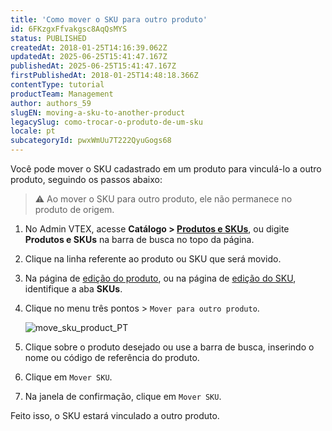 ```yaml
---
title: 'Como mover o SKU para outro produto'
id: 6FKzgxFfvakgsc8AqQsMYS
status: PUBLISHED
createdAt: 2018-01-25T14:16:39.062Z
updatedAt: 2025-06-25T15:41:47.167Z
publishedAt: 2025-06-25T15:41:47.167Z
firstPublishedAt: 2018-01-25T14:48:18.366Z
contentType: tutorial
productTeam: Management
author: authors_59
slugEN: moving-a-sku-to-another-product
legacySlug: como-trocar-o-produto-de-um-sku
locale: pt
subcategoryId: pwxWmUu7T222QyuGogs68
---
```


Você pode mover o SKU cadastrado em um produto para vinculá-lo a outro produto, seguindo os passos abaixo:

> ⚠️ Ao mover o SKU para outro produto, ele não permanece no produto de origem.

1. No Admin VTEX, acesse **Catálogo > [Produtos e SKUs](/pt/tutorial/produtos-e-skus--2ig7TmROlirWirZjFWZ3By)**, ou digite **Produtos e SKUs** na barra de busca no topo da página.
2. Clique na linha referente ao produto ou SKU que será movido.
3. Na página de [edição do produto](/pt/tutorial/adicionar-ou-editar-produto--29IkdEu6GofCFlltsZh2H8), ou na página de [edição do SKU](/pt/tutorial/adicionar-ou-editar-sku--4ryZ6J45kwn3jDiQBxGiiN), identifique a aba **SKUs**.
4. Clique no menu três pontos > `Mover para outro produto`.

    ![move_sku_product_PT](https://cdn.statically.io/gh/vtexdocs/help-center-content/refs/heads/main/docs/pt/tutorials/catálogo/produtos-e-skus/como-mover-o-sku-para-outro-produto_1.png)

5. Clique sobre o produto desejado ou use a barra de busca, inserindo o nome ou código de referência do produto.
6. Clique em `Mover SKU`.
7. Na janela de confirmação, clique em `Mover SKU`. 

Feito isso, o SKU estará vinculado a outro produto.

